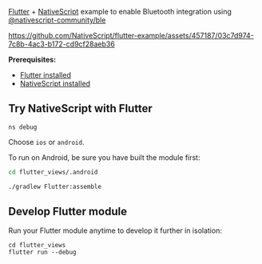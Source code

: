 [Flutter](https://flutter.dev/) + [NativeScript](https://nativescript.org/) example to enable Bluetooth integration using [@nativescript-community/ble](https://github.com/nativescript-community/ble)

https://github.com/NativeScript/flutter-example/assets/457187/03c7d974-7c8b-4ac3-b172-cd9cf28aeb36

**Prerequisites:**

- [Flutter installed](https://docs.flutter.dev/get-started/install)
- [NativeScript installed](https://beta.docs.nativescript.org/setup/)

## Try NativeScript with Flutter


```
ns debug
```

Choose `ios` or `android`.

To run on Android, be sure you have built the module first:

```bash
cd flutter_views/.android

./gradlew Flutter:assemble
```

## Develop Flutter module

Run your Flutter module anytime to develop it further in isolation:

```
cd flutter_views
flutter run --debug
```
